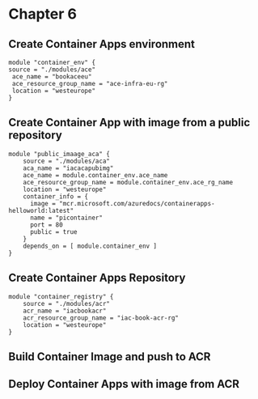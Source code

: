 # Chapter 6

## Create Container Apps environment
```
module "container_env" {
source = "./modules/ace"
 ace_name = "bookaceeu"
 ace_resource_group_name = "ace-infra-eu-rg"
 location = "westeurope"
}
```
## Create Container App with image from a public repository
```
module "public_imaage_aca" {
    source = "./modules/aca"
    aca_name = "iacacapubimg"
    ace_name = module.container_env.ace_name
    ace_resource_group_name = module.container_env.ace_rg_name
    location = "westeurope"
    container_info = {
      image = "mcr.microsoft.com/azuredocs/containerapps-helloworld:latest"
      name = "picontainer"
      port = 80
      public = true
    }
    depends_on = [ module.container_env ]
}
```
## Create Container Apps Repository
```
module "container_registry" {
    source = "./modules/acr"
    acr_name = "iacbookacr"
    acr_resource_group_name = "iac-book-acr-rg"
    location = "westeurope"
}
```
## Build Container Image and push to ACR

## Deploy Container Apps with image from ACR
